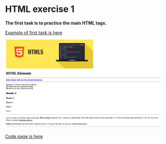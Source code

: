 # HTML exercise 1

**The first task is to practice the main HTML tags.**

[Example of first task is here](https://yaninatrekhleb.github.io/learn-html-css/html/exercise-1/learn-html.html)

![How it looks](task-one-demo.png)

[Code page is here](https://github.com/YaninaTrekhleb/learn-html-css/blob/master/html/exercise-1/learn-html.html)